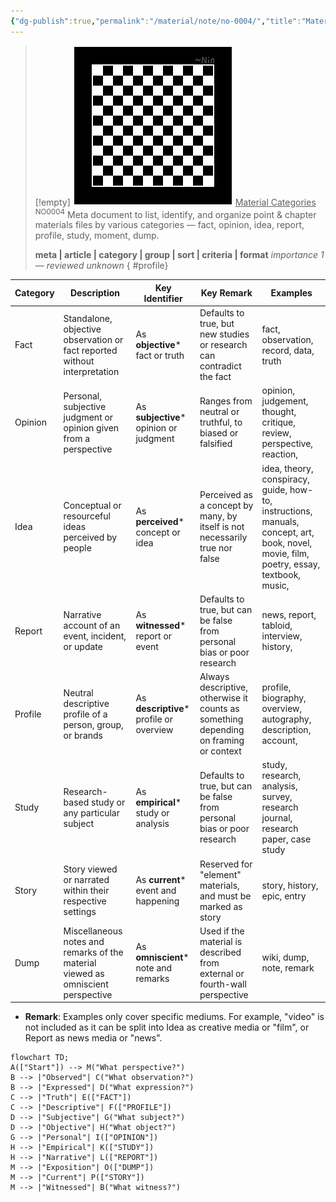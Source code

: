 ```yaml
---
{"dg-publish":true,"permalink":"/material/note/no-0004/","title":"Material Categories","tags":["-note","-meta"]}
---
```


>[!empty]
> ![RESOURCE/ASSET/OTHER/PlaceholderIcon.png|icon](/img/user/RESOURCE/ASSET/OTHER/PlaceholderIcon.png) <u class="title">Material Categories</u> <sup class="title">NO0004</sup> <b class="title"> </b>
> Meta document to list, identify, and organize point & chapter materials files by various categories — fact, opinion, idea, report, profile, study, moment, dump.
> 
> <b>meta | article | category | group | sort | criteria | format</b>
> <i class="small">importance 1 — reviewed unknown</i>
{ #profile}


| Category | Description                                                                      | Key Identifier                           | Key Remark                                                                           | Examples                                                                                                                                |
| -------- | -------------------------------------------------------------------------------- | ---------------------------------------- | ------------------------------------------------------------------------------------ | --------------------------------------------------------------------------------------------------------------------------------------- |
| Fact     | Standalone, objective observation or fact reported without interpretation        | As **objective**\* fact or truth         | Defaults to true, but new studies or research can contradict the fact                | fact, observation, record, data, truth                                                                                                  |
| Opinion  | Personal, subjective judgment or opinion given from a perspective                | As **subjective**\* opinion or judgment  | Ranges from neutral or truthful, to biased or falsified                              | opinion, judgement, thought, critique, review, perspective, reaction,                                                                   |
| Idea     | Conceptual or resourceful ideas perceived by people                              | As **perceived**\* concept or idea       | Perceived as a concept by many, by itself is not necessarily true nor false          | idea, theory, conspiracy, guide, how-to, instructions, manuals, concept, art, book, novel, movie, film, poetry, essay, textbook, music, |
| Report   | Narrative account of an event, incident, or update                               | As **witnessed**\* report or event       | Defaults to true, but can be false from personal bias or poor research               | news, report, tabloid, interview, history,                                                                                              |
| Profile  | Neutral descriptive profile of a person, group, or brands                        | As **descriptive**\* profile or overview | Always descriptive, otherwise it counts as something depending on framing or context | profile, biography, overview, autography, description, account,                                                                         |
| Study    | Research-based study or any particular subject                                   | As **empirical**\* study or analysis     | Defaults to true, but can be false from personal bias or poor research               | study, research, analysis, survey, research journal, research paper, case study                                                         |
| Story    | Story viewed or narrated within their respective settings                        | As **current**\* event and happening     | Reserved for "element" materials, and must be marked as story                        | story, history, epic, entry                                                                                                             |
| Dump     | Miscellaneous notes and remarks of the material viewed as omniscient perspective | As **omniscient**\* note and remarks     | Used if the material is described from external or fourth-wall perspective           | wiki, dump, note, remark                                                                                                                |
- **Remark**: Examples only cover specific mediums. For example, "video" is not included as it can be split into Idea as creative media or "film", or Report as news media or "news".

```mermaid
flowchart TD;
A(["Start"]) --> M("What perspective?")
B --> |"Observed"| C("What observation?")
B --> |"Expressed"| D("What expression?")
C --> |"Truth"| E(["FACT"])
C --> |"Descriptive"| F(["PROFILE"])
D --> |"Subjective"| G("What subject?")
D --> |"Objective"| H("What object?")
G --> |"Personal"| I(["OPINION"])
H --> |"Empirical"| K(["STUDY"])
H --> |"Narrative"| L(["REPORT"])
M --> |"Exposition"| O(["DUMP"])
M --> |"Current"| P(["STORY"])
M --> |"Witnessed"| B("What witness?")
```

